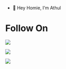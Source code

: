 - 👋 Hey Homie, I’m Athul

# Follow On



<p align="left">

<a href="https://youtube.com/channel/UCvcYWVbvK85_taVr8cqBwYg"><img src="https://img.shields.io/badge/YouTube-FF0000.svg?style=for-the-badge&logo=YouTube&logoColor=white"></a>

</p>

<p align="left">

<a href="https://t.me/athulx80"><img src="https://img.shields.io/badge/Telegram-2CA5E0?style=for-the-badge&logo=telegram&logoColor=white"></a>

</p>

<p align="left">

<a href="https://instagram.com/_athul.x"><img src="https://img.shields.io/badge/Instagram-E4405F?style=for-the-badge&logo=instagram&logoColor=white"></a>

</p>






